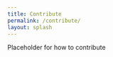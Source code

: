 ```yaml
---
title: Contribute
permalink: /contribute/
layout: splash
---
```


Placeholder for how to contribute
